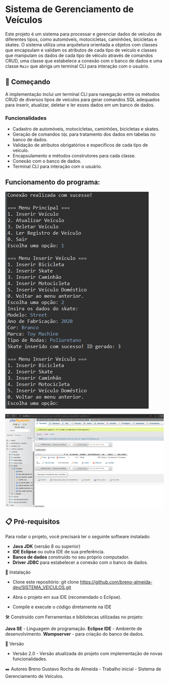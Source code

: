 # Sistema de Gerenciamento de Veículos
Este projeto é um sistema para processar e gerenciar dados de veículos de diferentes tipos, como automóveis, motocicletas, caminhões, bicicletas e skates. O sistema utiliza uma arquitetura orientada a objetos com classes que encapsulam e validam os atributos de cada tipo de veículo e classes que manipulam os dados de cada tipo de véiculo através de comandos CRUD, uma classe que estabelece a conexão com o banco de dados e uma classe `Main` que abriga um terminal CLI para interação com o usuário.


## 🚀 Começando

A implementação inclui um terminal CLI para navegação entre os métodos CRUD de diversos tipos de veículos para gerar comandos SQL adequados para inserir, atualizar, deletar e ler esses dados em um banco de dados.
  

### Funcionalidades

- Cadastro de automóveis, motocicletas, caminhões, bicicletas e skates.
- Geração de comandos `SQL` para tratamento dos dados em tabelas no banco de dados.
- Validação de atributos obrigatórios e específicos de cada tipo de veículo.
- Encapsulamento e métodos construtores para cada classe.
- Conexão com o banco de dados.
- Terminal CLI para interação com o usuário.

## Funcionamento do programa:

![Imagem do terminal CLI](https://github.com/breno-almeida-dev/SISTEMA_VEICULOS/blob/master/CLI-Veiculo-AF.png)

![Imagem do banco de dados](https://github.com/breno-almeida-dev/SISTEMA_VEICULOS/blob/master/DB-Veiculo-AF.png)

## 📋 Pré-requisitos

Para rodar o projeto, você precisará ter o seguinte software instalado:

- **Java JDK** (versão 8 ou superior)
- **IDE Eclipse** ou outra IDE de sua preferência.
- **Banco de dados** construído no seu próprio computador.
- **Driver JDBC** para estabelecer a conexão com o banco de dados.

  

🔧 Instalação
- Clone este repositório:
    git clone https://github.com/breno-almeida-dev/SISTEMA_VEICULOS.git
  
- Abra o projeto em sua IDE (recomendado o Eclipse).
- Compile e execute o código diretamente na IDE
  
  

🛠️ Construído com
Ferramentas e bibliotecas utilizadas no projeto:

**Java SE** - Linguagem de programação.
**Eclipse IDE** - Ambiente de desenvolvimento.
**Wampserver** - para criação do banco de dados.



📌 Versão
- Versão 2.0 - Versão atualizada do projeto com implementação de novas funcionalidades.



✒️ Autores
Breno Gustavo Rocha de Almeida - Trabalho inicial - Sistema de Gerenciamento de Veículos.
